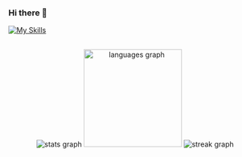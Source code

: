 ### Hi there 👋

[![My Skills](https://skillicons.dev/icons?i=java,cpp,c,typescript,js,spring,flask,expressjs,angular,react,maven,mysql,hibernate,git,linux,docker,googlecloud,aws,python,bash,vim,haskell,mysql,mongodb,rust,r,html,css,bootstrap)](https://skillicons.dev)

##
<div align="center">
<img src="https://github-readme-stats.vercel.app/api?username=Patroklos99&hide_title=false&hide_rank=false&show_icons=true&include_all_commits=false&count_private=true&disable_animations=false&theme=algolia&locale=en&hide_border=false" alt="stats graph" />
  <img src="https://github-readme-stats.vercel.app/api/top-langs?username=Patroklos99&locale=en&hide_title=false&layout=compact&card_width=&langs_count=5&theme=algolia&hide_border=false" alt="languages graph" height="195" />
    <img src="https://streak-stats.demolab.com?user=Patroklos99&locale=en&mode=weekly&theme=algolia&hide_border=false&border_radius=5" alt="streak graph"  />
</div>

##
